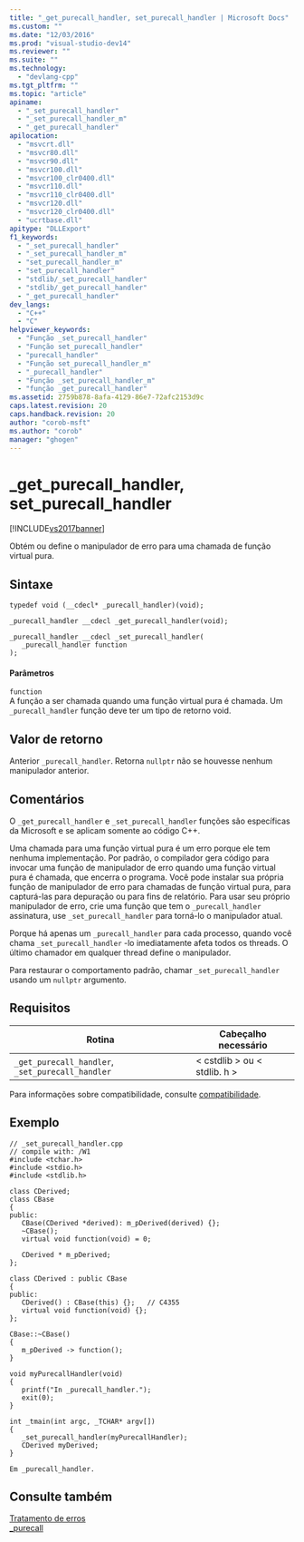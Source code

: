 ```yaml
---
title: "_get_purecall_handler, set_purecall_handler | Microsoft Docs"
ms.custom: ""
ms.date: "12/03/2016"
ms.prod: "visual-studio-dev14"
ms.reviewer: ""
ms.suite: ""
ms.technology: 
  - "devlang-cpp"
ms.tgt_pltfrm: ""
ms.topic: "article"
apiname: 
  - "_set_purecall_handler"
  - "_set_purecall_handler_m"
  - "_get_purecall_handler"
apilocation: 
  - "msvcrt.dll"
  - "msvcr80.dll"
  - "msvcr90.dll"
  - "msvcr100.dll"
  - "msvcr100_clr0400.dll"
  - "msvcr110.dll"
  - "msvcr110_clr0400.dll"
  - "msvcr120.dll"
  - "msvcr120_clr0400.dll"
  - "ucrtbase.dll"
apitype: "DLLExport"
f1_keywords: 
  - "_set_purecall_handler"
  - "_set_purecall_handler_m"
  - "set_purecall_handler_m"
  - "set_purecall_handler"
  - "stdlib/_set_purecall_handler"
  - "stdlib/_get_purecall_handler"
  - "_get_purecall_handler"
dev_langs: 
  - "C++"
  - "C"
helpviewer_keywords: 
  - "Função _set_purecall_handler"
  - "Função set_purecall_handler"
  - "purecall_handler"
  - "Função set_purecall_handler_m"
  - "_purecall_handler"
  - "Função _set_purecall_handler_m"
  - "função _get_purecall_handler"
ms.assetid: 2759b878-8afa-4129-86e7-72afc2153d9c
caps.latest.revision: 20
caps.handback.revision: 20
author: "corob-msft"
ms.author: "corob"
manager: "ghogen"
---
```

# _get_purecall_handler, set_purecall_handler
[!INCLUDE[vs2017banner](../../assembler/inline/includes/vs2017banner.md)]

Obtém ou define o manipulador de erro para uma chamada de função virtual pura.  
  
## Sintaxe  
  
```  
typedef void (__cdecl* _purecall_handler)(void);  
  
_purecall_handler __cdecl _get_purecall_handler(void);  
  
_purecall_handler __cdecl _set_purecall_handler(   
   _purecall_handler function  
);  
```  
  
#### Parâmetros  
 `function`  
 A função a ser chamada quando uma função virtual pura é chamada. Um `_purecall_handler` função deve ter um tipo de retorno void.  
  
## Valor de retorno  
 Anterior `_purecall_handler`. Retorna `nullptr` não se houvesse nenhum manipulador anterior.  
  
## Comentários  
 O `_get_purecall_handler` e `_set_purecall_handler` funções são específicas da Microsoft e se aplicam somente ao código C\+\+.  
  
 Uma chamada para uma função virtual pura é um erro porque ele tem nenhuma implementação. Por padrão, o compilador gera código para invocar uma função de manipulador de erro quando uma função virtual pura é chamada, que encerra o programa. Você pode instalar sua própria função de manipulador de erro para chamadas de função virtual pura, para capturá\-las para depuração ou para fins de relatório. Para usar seu próprio manipulador de erro, crie uma função que tem o `_purecall_handler` assinatura, use `_set_purecall_handler` para torná\-lo o manipulador atual.  
  
 Porque há apenas um `_purecall_handler` para cada processo, quando você chama `_set_purecall_handler` \-lo imediatamente afeta todos os threads. O último chamador em qualquer thread define o manipulador.  
  
 Para restaurar o comportamento padrão, chamar `_set_purecall_handler` usando um `nullptr` argumento.  
  
## Requisitos  
  
|Rotina|Cabeçalho necessário|  
|------------|--------------------------|  
|`_get_purecall_handler`, `_set_purecall_handler`|\< cstdlib \> ou \< stdlib. h \>|  
  
 Para informações sobre compatibilidade, consulte [compatibilidade](../../c-runtime-library/compatibility.md).  
  
## Exemplo  
  
```  
// _set_purecall_handler.cpp  
// compile with: /W1  
#include <tchar.h>  
#include <stdio.h>  
#include <stdlib.h>  
  
class CDerived;  
class CBase  
{  
public:  
   CBase(CDerived *derived): m_pDerived(derived) {};  
   ~CBase();  
   virtual void function(void) = 0;  
  
   CDerived * m_pDerived;  
};  
  
class CDerived : public CBase  
{  
public:  
   CDerived() : CBase(this) {};   // C4355  
   virtual void function(void) {};  
};  
  
CBase::~CBase()  
{  
   m_pDerived -> function();  
}  
  
void myPurecallHandler(void)  
{  
   printf("In _purecall_handler.");  
   exit(0);  
}  
  
int _tmain(int argc, _TCHAR* argv[])  
{  
   _set_purecall_handler(myPurecallHandler);  
   CDerived myDerived;  
}  
```  
  
```Output  
Em _purecall_handler.  
```  
  
## Consulte também  
 [Tratamento de erros](../../c-runtime-library/error-handling-crt.md)   
 [\_purecall](../Topic/_purecall.md)